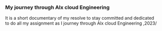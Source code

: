 ### My journey through Alx cloud Engineering  
It is a short documentary of my resolve to stay committed and dedicated   
to do all my assignment as I journey through Alx cloud Engineering ,2023/
